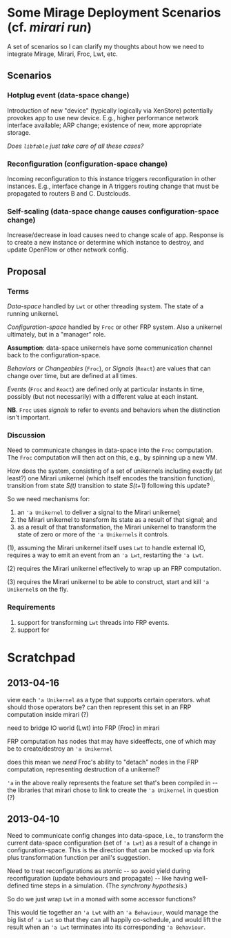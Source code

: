 # Some Mirage Deployment Scenarios (cf. _mirari run_)

A set of scenarios so I can clarify my thoughts about how we need to integrate Mirage, Mirari, Froc, Lwt, etc.

## Scenarios

### Hotplug event (data-space change)

Introduction of new "device" (typically logically via XenStore) potentially provokes app to use new device. E.g., higher performance network interface available; ARP change; existence of new, more appropriate storage.

_Does `libfable` just take care of all these cases?_

### Reconfiguration (configuration-space change)

Incoming reconfiguration to this instance triggers reconfiguration in other instances. E.g., interface change in A triggers routing change that must be propagated to routers B and C. Dustclouds.

### Self-scaling (data-space change causes configuration-space change)

Increase/decrease in load causes need to change scale of app. 
Response is to create a new instance or determine which instance to destroy, and update OpenFlow or other network config.

## Proposal

### Terms

_Data-space_ handled by `Lwt` or other threading system. The state of a running unikernel.

_Configuration-space_ handled by `Froc` or other FRP system. Also a unikernel ultimately, but in a "manager" role.

__Assumption__: data-space unikernels have some communication channel back to the configuration-space.

_Behaviors_ or _Changeables_ (`Froc`), or _Signals_ (`React`)  are values that can change over time, but are defined at all times.

_Events_ (`Froc` and `React`) are defined only at particular instants in time, possibly (but not necessarily) with a different value at each instant. 

__NB__. `Froc` uses _signals_ to refer to events and behaviors when the distinction isn't important.

### Discussion

Need to communicate changes in data-space into the `Froc` computation. The `Froc` computation will then act on this, e.g., by spinning up a new VM.

How does the system, consisting of a set of unikernels including exactly (at least?) one Mirari unikernel (which itself encodes the transition function), transition from state _S(t)_ transition to state _S(t+1)_ following this update?

So we need mechanisms for:

1. an `'a Unikernel` to deliver a signal to the Mirari unikernel;
2. the Mirari unikernel to transform its state as a result of that signal; and
3. as a result of that transformation, the Mirari unikernel to transform the state of zero or more of the `'a Unikernels` it controls.

(1), assuming the Mirari unikernel itself uses `Lwt` to handle external IO, requires a way to emit an event from an `'a Lwt`, restarting the `'a Lwt`.

(2) requires the Mirari unikernel effectively to wrap up an FRP computation.

(3) requires the Mirari unikernel to be able to construct, start and kill `'a Unikernel`s on the fly.

### Requirements

1. support for transforming `Lwt` threads into FRP events. 
2. support for 


# Scratchpad

## 2013-04-16

view each `'a Unikernel` as a type that supports certain operators. what should those operators be?  can then represent this set in an FRP computation inside mirari (?)

need to bridge IO world (Lwt) into FRP (Froc) in mirari

FRP computation has nodes that may have sideeffects, one of which may be to create/destroy an `'a Unikernel`

does this mean we *need* Froc's ability to "detach" nodes in the FRP computation, representing destruction of a unikernel?

`'a` in the above really represents the feature set that's been compiled in -- the libraries that mirari chose to link to create the `'a Unikernel` in question (?)

## 2013-04-10

Need to communicate config changes into data-space, i.e., to transform the current data-space configuration (set of `'a Lwt`) as a result of a change in configuration-space. This is the direction that can be mocked up via fork plus transformation function per anil's suggestion.

Need to treat reconfigurations as atomic -- so avoid yield during reconfiguration (update behaviours and propagate) -- like having well-defined time steps in a simulation. (The _synchrony hypothesis_.)

So do we just wrap `Lwt` in a monad with some accessor functions?

This would tie together an `'a Lwt` with an `'a Behaviour`, would manage the big list of `'a Lwt` so that they can all happily co-schedule, and would lift the result when an `'a Lwt` terminates into its corresponding `'a Behaviour`.
